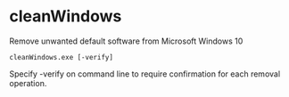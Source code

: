 # cleanWindows
Remove unwanted default software from Microsoft Windows 10

`cleanWindows.exe [-verify]`

Specify -verify on command line to require confirmation for each removal operation.
